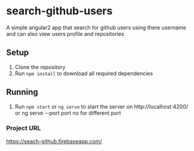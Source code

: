 
# search-github-users
A simple angular2 app that search for github users using there username and can also view users profile and repositories
## Setup ##
1. Clone the repository 
2. Run `npm install` to download all required dependencies
## Running ##
1. Run `npm start` or `ng serve` to start the server on http://localhost:4200/ or ng serve --port port no for different port 

### Project URL ###
https://seach-github.firebaseapp.com/

